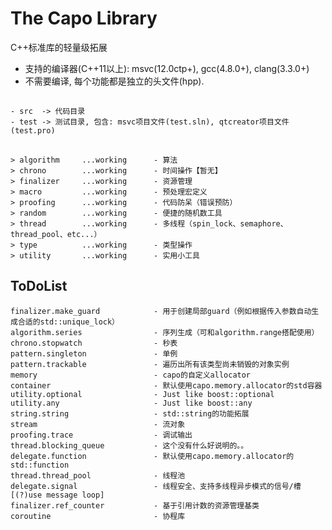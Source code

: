 #  The Capo Library

C++标准库的轻量级拓展

* 支持的编译器(C++11以上): msvc(12.0ctp+), gcc(4.8.0+), clang(3.3.0+)
* 不需要编译, 每个功能都是独立的头文件(hpp).

##

    - src  -> 代码目录
    - test -> 测试目录, 包含: msvc项目文件(test.sln), qtcreator项目文件(test.pro)

##

    > algorithm     ...working      - 算法
    > chrono        ...working      - 时间操作【暂无】
    > finalizer     ...working      - 资源管理
    > macro         ...working      - 预处理宏定义
    > proofing      ...working      - 代码防呆（错误预防）
    > random        ...working      - 便捷的随机数工具
    > thread        ...working      - 多线程（spin_lock、semaphore、thread_pool、etc...）
    > type          ...working      - 类型操作
    > utility       ...working      - 实用小工具

## ToDoList

    finalizer.make_guard            - 用于创建局部guard（例如根据传入参数自动生成合适的std::unique_lock）
    algorithm.series                - 序列生成（可和algorithm.range搭配使用）
    chrono.stopwatch                - 秒表
    pattern.singleton               - 单例
    pattern.trackable               - 遍历出所有该类型尚未销毁的对象实例
    memory                          - capo的自定义allocator
    container                       - 默认使用capo.memory.allocator的std容器
    utility.optional                - Just like boost::optional
    utility.any                     - Just like boost::any
    string.string                   - std::string的功能拓展
    stream                          - 流对象
    proofing.trace                  - 调试输出
    thread.blocking_queue           - 这个没有什么好说明的。。
    delegate.function               - 默认使用capo.memory.allocator的std::function
    thread.thread_pool              - 线程池
    delegate.signal                 - 线程安全、支持多线程异步模式的信号/槽[(?)use message loop]
    finalizer.ref_counter           - 基于引用计数的资源管理基类
    coroutine                       - 协程库